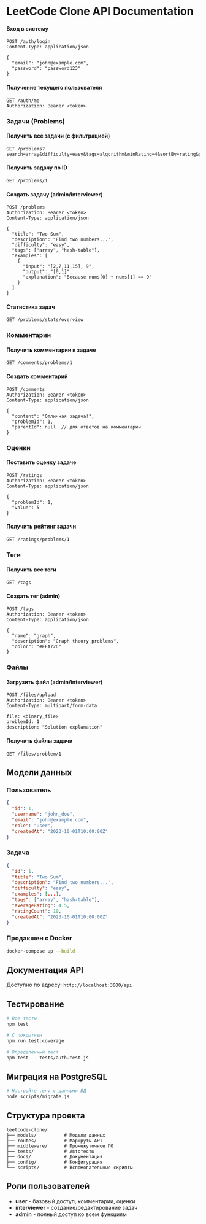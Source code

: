 # LeetCode Clone API Documentation

#### Вход в систему
```http
POST /auth/login
Content-Type: application/json

{
  "email": "john@example.com",
  "password": "password123"
}
```

#### Получение текущего пользователя
```http
GET /auth/me
Authorization: Bearer <token>
```

### Задачи (Problems)

#### Получить все задачи (с фильтрацией)
```http
GET /problems?search=array&difficulty=easy&tags=algorithm&minRating=4&sortBy=rating&page=1&limit=10
```

#### Получить задачу по ID
```http
GET /problems/1
```

#### Создать задачу (admin/interviewer)
```http
POST /problems
Authorization: Bearer <token>
Content-Type: application/json

{
  "title": "Two Sum",
  "description": "Find two numbers...",
  "difficulty": "easy",
  "tags": ["array", "hash-table"],
  "examples": [
    {
      "input": "[2,7,11,15], 9",
      "output": "[0,1]",
      "explanation": "Because nums[0] + nums[1] == 9"
    }
  ]
}
```

#### Статистика задач
```http
GET /problems/stats/overview
```

### Комментарии

#### Получить комментарии к задаче
```http
GET /comments/problems/1
```

#### Создать комментарий
```http
POST /comments
Authorization: Bearer <token>
Content-Type: application/json

{
  "content": "Отличная задача!",
  "problemId": 1,
  "parentId": null  // для ответов на комментарии
}
```

### Оценки

#### Поставить оценку задаче
```http
POST /ratings
Authorization: Bearer <token>
Content-Type: application/json

{
  "problemId": 1,
  "value": 5
}
```

#### Получить рейтинг задачи
```http
GET /ratings/problems/1
```

### Теги

#### Получить все теги
```http
GET /tags
```

#### Создать тег (admin)
```http
POST /tags
Authorization: Bearer <token>
Content-Type: application/json

{
  "name": "graph",
  "description": "Graph theory problems",
  "color": "#FFA726"
}
```

### Файлы

#### Загрузить файл (admin/interviewer)
```http
POST /files/upload
Authorization: Bearer <token>
Content-Type: multipart/form-data

file: <binary_file>
problemId: 1
description: "Solution explanation"
```

#### Получить файлы задачи
```http
GET /files/problem/1
```

## Модели данных

### Пользователь
```json
{
  "id": 1,
  "username": "john_doe",
  "email": "john@example.com",
  "role": "user",
  "createdAt": "2023-10-01T10:00:00Z"
}
```

### Задача
```json
{
  "id": 1,
  "title": "Two Sum",
  "description": "Find two numbers...",
  "difficulty": "easy",
  "examples": [...],
  "tags": ["array", "hash-table"],
  "averageRating": 4.5,
  "ratingCount": 10,
  "createdAt": "2023-10-01T10:00:00Z"
}
```

### Продакшен с Docker
```bash
docker-compose up --build
```

## Документация API

Доступно по адресу: `http://localhost:3000/api`

## Тестирование

```bash
# Все тесты
npm test

# С покрытием
npm run test:coverage

# Определенный тест
npm test -- tests/auth.test.js
```

## Миграция на PostgreSQL

```bash
# Настройте .env с данными БД
node scripts/migrate.js
```

## Структура проекта

```
leetcode-clone/
├── models/          # Модели данных
├── routes/          # Маршруты API
├── middleware/      # Промежуточное ПО
├── tests/           # Автотесты
├── docs/            # Документация
├── config/          # Конфигурация
└── scripts/         # Вспомогательные скрипты
```

## Роли пользователей

- **user** - базовый доступ, комментарии, оценки
- **interviewer** - создание/редактирование задач
- **admin** - полный доступ ко всем функциям